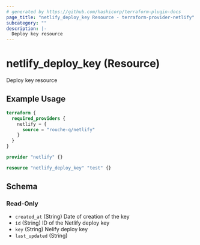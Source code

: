 ```yaml
---
# generated by https://github.com/hashicorp/terraform-plugin-docs
page_title: "netlify_deploy_key Resource - terraform-provider-netlify"
subcategory: ""
description: |-
  Deploy key resource
---
```


# netlify_deploy_key (Resource)

Deploy key resource

## Example Usage

```terraform
terraform {
  required_providers {
    netlify = {
      source = "rouche-q/netlify"
    }
  }
}

provider "netlify" {}

resource "netlify_deploy_key" "test" {}
```

<!-- schema generated by tfplugindocs -->
## Schema

### Read-Only

- `created_at` (String) Date of creation of the key
- `id` (String) ID of the Netlify deploy key
- `key` (String) Nelify deploy key
- `last_updated` (String)
